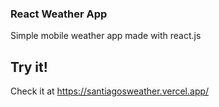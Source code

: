 ### React Weather App
Simple mobile weather app made with react.js

## Try it!
Check it at https://santiagosweather.vercel.app/
